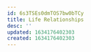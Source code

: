 ```yaml
---
id: 6s3TSEs0dmTOS7bw0bTCy
title: Life Relationships
desc: ''
updated: 1634176402303
created: 1634176402303
---
```


